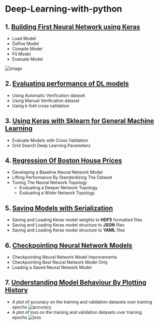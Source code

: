 # Deep-Learning-with-python

## 1. [Building First Neural Network using Keras](https://github.com/kuluruvineeth/Deep-Learning-with-python/blob/main/First%20Neural%20Network%20with%20Keras.ipynb)
   * Load Model
   * Define Model
   * Compile Model
   * Fit Model
   * Evaluate Model
                                                    
   ![image](https://user-images.githubusercontent.com/47528651/114588210-0ce78080-9ca4-11eb-8a49-25c71f4ca9e4.png)


## 2. [Evaluating performance of DL models](https://github.com/kuluruvineeth/Deep-Learning-with-python/blob/main/Evaluating%20Performance%20of%20Deep%20Learning%20Models.ipynb)
   * Using Automatic Verification dataset
   * Using Manual Verification dataset 
   * Using k-fold cross validation
   
## 3. [Using Keras with Sklearn for General Machine Learning](https://github.com/kuluruvineeth/Deep-Learning-with-python/blob/main/Using%20Keras%20Models%20with%20Scikit-Learn%20for%20General%20ML.ipynb)
   * Evaluate Models with Cross Validation
   * Grid Search Deep Learning Parameters  

## 4. [Regression Of Boston House Prices](https://github.com/kuluruvineeth/Deep-Learning-with-python/blob/main/Regression%20of%20Boston%20House%20Prices.ipynb)
   * Developing a Baseline Neural Network Model
   * Lifting Performance By Standardizing The Dataset
   * Tuning The Neural Network Topology
      * Evaluating a Deeper Network Topology
      * Evaluating a Wider Network Topology 

## 5. [Saving Models with Serialization](https://github.com/kuluruvineeth/Deep-Learning-with-python/blob/main/Saving%20DL%20Models%20with%20Serialization.ipynb)
   * Saving and Loading Keras model weights to **HDF5** formatted files
   * Saving and Loading Keras model structure to **JSON** files
   * Saving and Loading Keras model structure to **YAML** files

## 6. [Checkpointing Neural Network Models](https://github.com/kuluruvineeth/Deep-Learning-with-python/blob/main/Checkpointing%20Neural%20Network%20Models.ipynb)
   * Checkpointing Neural Network Model Improvements
   * Checkpointing Best Neural Network Model Only
   * Loading a Saved Neural Network Model 

## 7. [Understanding Model Behaviour By Plotting History]()
   * A plot of accuracy on the training and validation datasets over training epochs
   ![accuracy]()
   * A plot of loss on the training and validation datasets over training epochs
   ![loss]()
